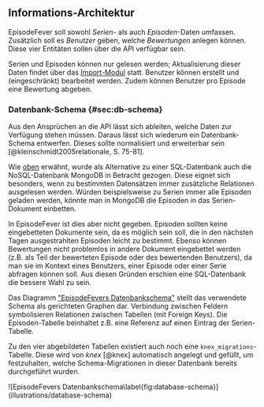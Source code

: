 ## Informations-Architektur

EpisodeFever soll sowohl _Serien-_ als auch _Episoden_-Daten umfassen. Zusätzlich soll es _Benutzer_ geben, welche _Bewertungen_ anlegen können. Diese vier Entitäten sollen über die API verfügbar sein.

Serien und Episoden können nur gelesen werden; Aktualisierung dieser Daten findet über das [Import-Modul](#sec:import) statt. Benutzer können erstellt und (eingeschränkt) bearbeitet werden. Zudem können Benutzer pro Episode eine Bewertung abgeben.

### Datenbank-Schema {#sec:db-schema}

Aus den Ansprüchen an die API lässt sich ableiten, welche Daten zur Verfügung stehen müssen. Daraus lässt sich wiederum ein Datenbank-Schema entwerfen. Dieses sollte normalisiert und erweiterbar sein [@kleinschmidt2005relationale, S. 75-81].

Wie [oben](#sec:technologien) erwähnt, wurde als Alternative zu einer SQL-Datenbank auch die NoSQL-Datenbank MongoDB in Betracht gezogen. Diese eignet sich besonders, wenn zu bestimmten Datensätzen immer zusätzliche Relationen ausgelesen werden. Würden beispielsweise zu Serien immer alle Episoden geladen werden, könnte man in MongoDB die Episoden in das Serien-Dokument einbetten.

In EpisodeFever ist dies aber nicht gegeben. Episoden sollten keine eingebetteten Dokumente sein, da es möglich sein soll, die in den nächsten Tagen ausgestrahlten Episoden leicht zu bestimmt. Ebenso können Bewertungen nicht problemlos in andere Dokument eingebettet werden (z.B. als Teil der bewerteten Episode oder des bewertenden Benutzers), da man sie im Kontext eines Benutzers, einer Episode oder einer Serie abfragen können soll. Aus diesen Gründen erschien eine SQL-Datenbank die bessere Wahl zu sein.

Das Diagramm ["EpisodeFevers Datenbankschema"](#fig:database-schema) stellt das verwendete Schema als gerichteten Graphen dar. Verbindung zwischen Feldern symbolisieren Relationen zwischen Tabellen (mit Foreign Keys). Die Episoden-Tabelle beinhaltet z.B. eine Referenz auf einen Eintrag der Serien-Tabelle.

Zu den vier abgebildeten Tabellen existiert auch noch eine `knex_migrations`-Tabelle. Diese wird von _knex_ [@knex] automatisch angelegt und gefüllt, um festzuhalten, welche Schema-Migrationen in dieser Datenbank bereits durchgeführt wurden.

<section id="fig:database-schema">
![EpisodeFevers Datenbankschema\label{fig:database-schema}](illustrations/database-schema)

</section>
